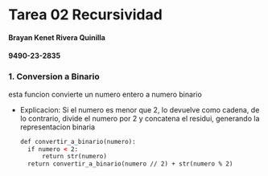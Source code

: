 # Tarea 02 Recursividad
#### Brayan Kenet Rivera Quinilla
#### 9490-23-2835

### 1. Conversion a Binario
esta funcion convierte un numero entero a numero binario
- Explicacion:
  Si el numero es menor que 2, lo devuelve como cadena, de lo contrario, divide el numero por 2 y concatena el residui, generando la representacion binaria
  ```html
  def convertir_a_binario(numero):
    if numero < 2:
        return str(numero)
    return convertir_a_binario(numero // 2) + str(numero % 2)
  
  ```


